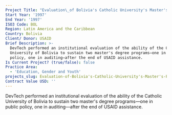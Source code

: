 ```yaml
---
Project Title: "Evaluation\_of Bolivia's Catholic University's Master's Programs"
Start Year: '1997'
End Year: '1997'
ISO3 Code: BOL
Region: Latin America and the Caribbean
Country: Bolivia
Client/ Donor: USAID
Brief Description: >-
  DevTech performed an institutional evaluation of the ability of the Catholic
  University of Bolivia to sustain two master's degree programs—one in public
  policy, one in auditing—after the end of USAID assistance.
Is Current Project? (true/false): false
Practice Area:
  - 'Education, Gender and Youth'
projects_slug: Evaluation-of-Bolivia's-Catholic-University's-Master's-Programs
Contract Value USD: ''
---
```

DevTech performed an institutional evaluation of the ability of the Catholic University of Bolivia to sustain two master's degree programs—one in public policy, one in auditing—after the end of USAID assistance.